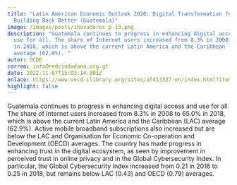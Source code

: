 ```yaml
---
title: "Latin American Economic Outlook 2020: Digital Transformation for
  Building Back Better (Guatemala)"
image: /images/posts/inovadores_p-13.png
description: "Guatemala continues to progress in enhancing digital access and
  use for all. The share of Internet users increased from 8.3% in 2008 to 65.0%
  in 2018, which is above the current Latin America and the Caribbean (LAC)
  average (62.9%). "
autor: OCDE
correo: info@redciudadana.org.gt
date: 2022-11-07T15:03:14.801Z
enlace: https://www.oecd-ilibrary.org/sites/af413327-en/index.html?itemId=/content/component/af413327-en
highlight: false
---
```

Guatemala continues to progress in enhancing digital access and use for all. The share of Internet users increased from 8.3% in 2008 to 65.0% in 2018, which is above the current Latin America and the Caribbean (LAC) average (62.9%). Active mobile broadband subscriptions also increased but are below the LAC and Organisation for Economic Co-operation and Development (OECD) averages. The country has made progress in enhancing trust in the digital ecosystem, as seen by improvement in perceived trust in online privacy and in the Global Cybersecurity Index. In particular, the Global Cybersecurity Index increased from 0.21 in 2016 to 0.25 in 2018, but remains below LAC (0.43) and OECD (0.79) averages.